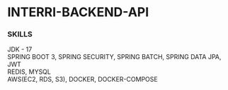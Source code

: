 # INTERRI-BACKEND-API

### SKILLS
JDK - 17   
SPRING BOOT 3, SPRING SECURITY, SPRING BATCH, SPRING DATA JPA, JWT   
REDIS, MYSQL   
AWS(EC2, RDS, S3), DOCKER, DOCKER-COMPOSE

